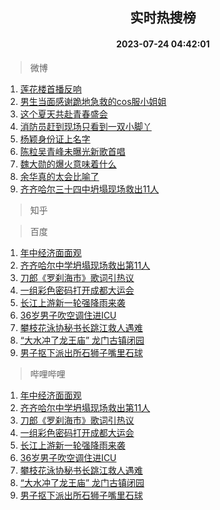 <div align="center"><h2>实时热搜榜</h2><h4>2023-07-24 04:42:01</h4></div>

> 微博  

1. [莲花楼首播反响](https://s.weibo.com/weibo?q=%23%E8%8E%B2%E8%8A%B1%E6%A5%BC%E9%A6%96%E6%92%AD%E5%8F%8D%E5%93%8D%23&t=31&band_rank=1&Refer=top)<br />
2. [男生当面感谢跪地急救的cos服小姐姐](https://s.weibo.com/weibo?q=%23%E7%94%B7%E7%94%9F%E5%BD%93%E9%9D%A2%E6%84%9F%E8%B0%A2%E8%B7%AA%E5%9C%B0%E6%80%A5%E6%95%91%E7%9A%84cos%E6%9C%8D%E5%B0%8F%E5%A7%90%E5%A7%90%23&t=31&band_rank=2&Refer=top)<br />
3. [这个夏天共赴青春盛会](https://s.weibo.com/weibo?q=%23%E8%BF%99%E4%B8%AA%E5%A4%8F%E5%A4%A9%E5%85%B1%E8%B5%B4%E9%9D%92%E6%98%A5%E7%9B%9B%E4%BC%9A%23&t=31&band_rank=3&Refer=top)<br />
4. [消防员赶到现场只看到一双小脚丫](https://s.weibo.com/weibo?q=%23%E6%B6%88%E9%98%B2%E5%91%98%E8%B5%B6%E5%88%B0%E7%8E%B0%E5%9C%BA%E5%8F%AA%E7%9C%8B%E5%88%B0%E4%B8%80%E5%8F%8C%E5%B0%8F%E8%84%9A%E4%B8%AB%23&t=31&band_rank=4&Refer=top)<br />
5. [杨颖身份证上名字](https://s.weibo.com/weibo?q=%E6%9D%A8%E9%A2%96%E8%BA%AB%E4%BB%BD%E8%AF%81%E4%B8%8A%E5%90%8D%E5%AD%97&t=31&band_rank=5&Refer=top)<br />
6. [陈粒吴青峰未曝光新歌首唱](https://s.weibo.com/weibo?q=%23%E9%99%88%E7%B2%92%E5%90%B4%E9%9D%92%E5%B3%B0%E6%9C%AA%E6%9B%9D%E5%85%89%E6%96%B0%E6%AD%8C%E9%A6%96%E5%94%B1%23&t=31&band_rank=6&Refer=top)<br />
7. [魏大勋的爆火意味着什么](https://s.weibo.com/weibo?q=%23%E9%AD%8F%E5%A4%A7%E5%8B%8B%E7%9A%84%E7%88%86%E7%81%AB%E6%84%8F%E5%91%B3%E7%9D%80%E4%BB%80%E4%B9%88%23&t=31&band_rank=7&Refer=top)<br />
8. [余华真的太会比喻了](https://s.weibo.com/weibo?q=%E4%BD%99%E5%8D%8E%E7%9C%9F%E7%9A%84%E5%A4%AA%E4%BC%9A%E6%AF%94%E5%96%BB%E4%BA%86&t=31&band_rank=8&Refer=top)<br />
9. [齐齐哈尔三十四中坍塌现场救出11人](https://s.weibo.com/weibo?q=%23%E9%BD%90%E9%BD%90%E5%93%88%E5%B0%94%E4%B8%89%E5%8D%81%E5%9B%9B%E4%B8%AD%E5%9D%8D%E5%A1%8C%E7%8E%B0%E5%9C%BA%E6%95%91%E5%87%BA11%E4%BA%BA%23&t=31&band_rank=9&Refer=top)<br />

> 知乎  


> 百度  

1. [年中经济面面观](https://www.baidu.com/s?wd=%E5%B9%B4%E4%B8%AD%E7%BB%8F%E6%B5%8E%E9%9D%A2%E9%9D%A2%E8%A7%82&sa=fyb_news&rsv_dl=fyb_news)<br />
2. [齐齐哈尔中学坍塌现场救出第11人](https://www.baidu.com/s?wd=%E9%BD%90%E9%BD%90%E5%93%88%E5%B0%94%E4%B8%AD%E5%AD%A6%E5%9D%8D%E5%A1%8C%E7%8E%B0%E5%9C%BA%E6%95%91%E5%87%BA%E7%AC%AC11%E4%BA%BA&sa=fyb_news&rsv_dl=fyb_news)<br />
3. [刀郎《罗刹海市》歌词引热议](https://www.baidu.com/s?wd=%E5%88%80%E9%83%8E%E3%80%8A%E7%BD%97%E5%88%B9%E6%B5%B7%E5%B8%82%E3%80%8B%E6%AD%8C%E8%AF%8D%E5%BC%95%E7%83%AD%E8%AE%AE&sa=fyb_news&rsv_dl=fyb_news)<br />
4. [一组彩色密码打开成都大运会](https://www.baidu.com/s?wd=%E4%B8%80%E7%BB%84%E5%BD%A9%E8%89%B2%E5%AF%86%E7%A0%81%E6%89%93%E5%BC%80%E6%88%90%E9%83%BD%E5%A4%A7%E8%BF%90%E4%BC%9A&sa=fyb_news&rsv_dl=fyb_news)<br />
5. [长江上游新一轮强降雨来袭](https://www.baidu.com/s?wd=%E9%95%BF%E6%B1%9F%E4%B8%8A%E6%B8%B8%E6%96%B0%E4%B8%80%E8%BD%AE%E5%BC%BA%E9%99%8D%E9%9B%A8%E6%9D%A5%E8%A2%AD&sa=fyb_news&rsv_dl=fyb_news)<br />
6. [36岁男子吹空调住进ICU](https://www.baidu.com/s?wd=36%E5%B2%81%E7%94%B7%E5%AD%90%E5%90%B9%E7%A9%BA%E8%B0%83%E4%BD%8F%E8%BF%9BICU&sa=fyb_news&rsv_dl=fyb_news)<br />
7. [攀枝花泳协秘书长跳江救人遇难](https://www.baidu.com/s?wd=%E6%94%80%E6%9E%9D%E8%8A%B1%E6%B3%B3%E5%8D%8F%E7%A7%98%E4%B9%A6%E9%95%BF%E8%B7%B3%E6%B1%9F%E6%95%91%E4%BA%BA%E9%81%87%E9%9A%BE&sa=fyb_news&rsv_dl=fyb_news)<br />
8. [“大水冲了龙王庙” 龙门古镇闭园](https://www.baidu.com/s?wd=%E2%80%9C%E5%A4%A7%E6%B0%B4%E5%86%B2%E4%BA%86%E9%BE%99%E7%8E%8B%E5%BA%99%E2%80%9D+%E9%BE%99%E9%97%A8%E5%8F%A4%E9%95%87%E9%97%AD%E5%9B%AD&sa=fyb_news&rsv_dl=fyb_news)<br />
9. [男子抠下派出所石狮子嘴里石球](https://www.baidu.com/s?wd=%E7%94%B7%E5%AD%90%E6%8A%A0%E4%B8%8B%E6%B4%BE%E5%87%BA%E6%89%80%E7%9F%B3%E7%8B%AE%E5%AD%90%E5%98%B4%E9%87%8C%E7%9F%B3%E7%90%83&sa=fyb_news&rsv_dl=fyb_news)<br />

> 哔哩哔哩  

1. [年中经济面面观](https://www.baidu.com/s?wd=%E5%B9%B4%E4%B8%AD%E7%BB%8F%E6%B5%8E%E9%9D%A2%E9%9D%A2%E8%A7%82&sa=fyb_news&rsv_dl=fyb_news)<br />
2. [齐齐哈尔中学坍塌现场救出第11人](https://www.baidu.com/s?wd=%E9%BD%90%E9%BD%90%E5%93%88%E5%B0%94%E4%B8%AD%E5%AD%A6%E5%9D%8D%E5%A1%8C%E7%8E%B0%E5%9C%BA%E6%95%91%E5%87%BA%E7%AC%AC11%E4%BA%BA&sa=fyb_news&rsv_dl=fyb_news)<br />
3. [刀郎《罗刹海市》歌词引热议](https://www.baidu.com/s?wd=%E5%88%80%E9%83%8E%E3%80%8A%E7%BD%97%E5%88%B9%E6%B5%B7%E5%B8%82%E3%80%8B%E6%AD%8C%E8%AF%8D%E5%BC%95%E7%83%AD%E8%AE%AE&sa=fyb_news&rsv_dl=fyb_news)<br />
4. [一组彩色密码打开成都大运会](https://www.baidu.com/s?wd=%E4%B8%80%E7%BB%84%E5%BD%A9%E8%89%B2%E5%AF%86%E7%A0%81%E6%89%93%E5%BC%80%E6%88%90%E9%83%BD%E5%A4%A7%E8%BF%90%E4%BC%9A&sa=fyb_news&rsv_dl=fyb_news)<br />
5. [长江上游新一轮强降雨来袭](https://www.baidu.com/s?wd=%E9%95%BF%E6%B1%9F%E4%B8%8A%E6%B8%B8%E6%96%B0%E4%B8%80%E8%BD%AE%E5%BC%BA%E9%99%8D%E9%9B%A8%E6%9D%A5%E8%A2%AD&sa=fyb_news&rsv_dl=fyb_news)<br />
6. [36岁男子吹空调住进ICU](https://www.baidu.com/s?wd=36%E5%B2%81%E7%94%B7%E5%AD%90%E5%90%B9%E7%A9%BA%E8%B0%83%E4%BD%8F%E8%BF%9BICU&sa=fyb_news&rsv_dl=fyb_news)<br />
7. [攀枝花泳协秘书长跳江救人遇难](https://www.baidu.com/s?wd=%E6%94%80%E6%9E%9D%E8%8A%B1%E6%B3%B3%E5%8D%8F%E7%A7%98%E4%B9%A6%E9%95%BF%E8%B7%B3%E6%B1%9F%E6%95%91%E4%BA%BA%E9%81%87%E9%9A%BE&sa=fyb_news&rsv_dl=fyb_news)<br />
8. [“大水冲了龙王庙” 龙门古镇闭园](https://www.baidu.com/s?wd=%E2%80%9C%E5%A4%A7%E6%B0%B4%E5%86%B2%E4%BA%86%E9%BE%99%E7%8E%8B%E5%BA%99%E2%80%9D+%E9%BE%99%E9%97%A8%E5%8F%A4%E9%95%87%E9%97%AD%E5%9B%AD&sa=fyb_news&rsv_dl=fyb_news)<br />
9. [男子抠下派出所石狮子嘴里石球](https://www.baidu.com/s?wd=%E7%94%B7%E5%AD%90%E6%8A%A0%E4%B8%8B%E6%B4%BE%E5%87%BA%E6%89%80%E7%9F%B3%E7%8B%AE%E5%AD%90%E5%98%B4%E9%87%8C%E7%9F%B3%E7%90%83&sa=fyb_news&rsv_dl=fyb_news)<br />
